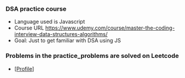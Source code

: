 ### DSA practice course

- Language used is Javascript
- Course URL https://www.udemy.com/course/master-the-coding-interview-data-structures-algorithms/
- Goal: Just to get familiar with DSA using JS

### Problems in the practice_problems are solved on Leetcode

- [[Profile](https://leetcode.com/bipincodes/)]
